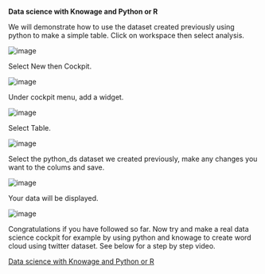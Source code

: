 **Data science with Knowage and Python or R**  

We will demonstrate how to use the dataset created previously using python to make a simple table. Click on workspace then select analysis.  

![image](https://user-images.githubusercontent.com/5442305/128617147-d9c4d970-54ec-4cd1-a0bd-7d5e59efd680.png)

Select New then Cockpit.

![image](https://user-images.githubusercontent.com/5442305/128617170-ed291999-e600-40f0-9bdf-fda6511046e2.png)

Under cockpit menu, add a widget.

![image](https://user-images.githubusercontent.com/5442305/128617192-d0b98ef4-8a35-417e-ad5a-326752031f0b.png)

Select Table.

![image](https://user-images.githubusercontent.com/5442305/128617203-20c177ce-cb75-4731-ad66-89ae5fe3fb6e.png)

Select the python_ds dataset we created previously, make any changes you want to the colums and save.

![image](https://user-images.githubusercontent.com/5442305/128617238-69468f1d-4dff-4d6f-8a88-0956e73532f8.png)

Your data will be displayed.

![image](https://user-images.githubusercontent.com/5442305/128617252-ae8bd84e-89c6-4fe6-8a0a-e49a0735b81e.png)

Congratulations if you have followed so far. Now try and make a real data science cockpit for example by using python and knowage to create word cloud using twitter dataset. See below for a step by step video.

[Data science with Knowage and Python or R](https://www.youtube.com/watch?v=xKGYm90HQR4&ab_channel=OgutuOchieng)
